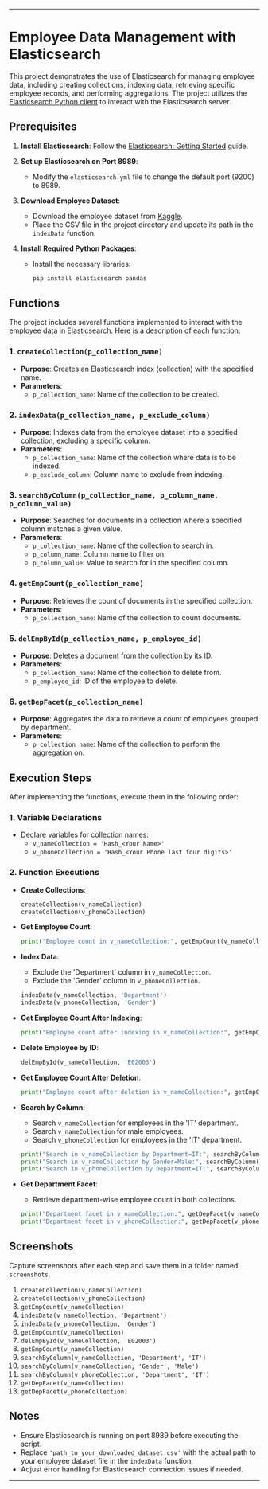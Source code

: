 
---

# Employee Data Management with Elasticsearch

This project demonstrates the use of Elasticsearch for managing employee data, including creating collections, indexing data, retrieving specific employee records, and performing aggregations. The project utilizes the [Elasticsearch Python client](https://www.elastic.co/guide/en/elasticsearch/client/python-api/current/index.html) to interact with the Elasticsearch server.

## Prerequisites

1. **Install Elasticsearch**: Follow the [Elasticsearch: Getting Started](https://www.elastic.co/guide/en/elasticsearch/reference/current/getting-started.html) guide.
   
2. **Set up Elasticsearch on Port 8989**: 
   - Modify the `elasticsearch.yml` file to change the default port (9200) to 8989.
   
3. **Download Employee Dataset**:
   - Download the employee dataset from [Kaggle](https://www.kaggle.com/datasets/williamlucas0/employee-sample-data).
   - Place the CSV file in the project directory and update its path in the `indexData` function.

4. **Install Required Python Packages**:
   - Install the necessary libraries:
     ```bash
     pip install elasticsearch pandas
     ```

## Functions

The project includes several functions implemented to interact with the employee data in Elasticsearch. Here is a description of each function:

### 1. `createCollection(p_collection_name)`

- **Purpose**: Creates an Elasticsearch index (collection) with the specified name.
- **Parameters**:
  - `p_collection_name`: Name of the collection to be created.

### 2. `indexData(p_collection_name, p_exclude_column)`

- **Purpose**: Indexes data from the employee dataset into a specified collection, excluding a specific column.
- **Parameters**:
  - `p_collection_name`: Name of the collection where data is to be indexed.
  - `p_exclude_column`: Column name to exclude from indexing.

### 3. `searchByColumn(p_collection_name, p_column_name, p_column_value)`

- **Purpose**: Searches for documents in a collection where a specified column matches a given value.
- **Parameters**:
  - `p_collection_name`: Name of the collection to search in.
  - `p_column_name`: Column name to filter on.
  - `p_column_value`: Value to search for in the specified column.

### 4. `getEmpCount(p_collection_name)`

- **Purpose**: Retrieves the count of documents in the specified collection.
- **Parameters**:
  - `p_collection_name`: Name of the collection to count documents.

### 5. `delEmpById(p_collection_name, p_employee_id)`

- **Purpose**: Deletes a document from the collection by its ID.
- **Parameters**:
  - `p_collection_name`: Name of the collection to delete from.
  - `p_employee_id`: ID of the employee to delete.

### 6. `getDepFacet(p_collection_name)`

- **Purpose**: Aggregates the data to retrieve a count of employees grouped by department.
- **Parameters**:
  - `p_collection_name`: Name of the collection to perform the aggregation on.

## Execution Steps

After implementing the functions, execute them in the following order:

### 1. Variable Declarations

- Declare variables for collection names:
  - `v_nameCollection = 'Hash_<Your Name>'`
  - `v_phoneCollection = 'Hash_<Your Phone last four digits>'`

### 2. Function Executions

- **Create Collections**:
  ```python
  createCollection(v_nameCollection)
  createCollection(v_phoneCollection)
  ```

- **Get Employee Count**:
  ```python
  print("Employee count in v_nameCollection:", getEmpCount(v_nameCollection))
  ```

- **Index Data**:
  - Exclude the 'Department' column in `v_nameCollection`.
  - Exclude the 'Gender' column in `v_phoneCollection`.
  ```python
  indexData(v_nameCollection, 'Department')
  indexData(v_phoneCollection, 'Gender')
  ```

- **Get Employee Count After Indexing**:
  ```python
  print("Employee count after indexing in v_nameCollection:", getEmpCount(v_nameCollection))
  ```

- **Delete Employee by ID**:
  ```python
  delEmpById(v_nameCollection, 'E02003')
  ```

- **Get Employee Count After Deletion**:
  ```python
  print("Employee count after deletion in v_nameCollection:", getEmpCount(v_nameCollection))
  ```

- **Search by Column**:
  - Search `v_nameCollection` for employees in the 'IT' department.
  - Search `v_nameCollection` for male employees.
  - Search `v_phoneCollection` for employees in the 'IT' department.
  ```python
  print("Search in v_nameCollection by Department=IT:", searchByColumn(v_nameCollection, 'Department', 'IT'))
  print("Search in v_nameCollection by Gender=Male:", searchByColumn(v_nameCollection, 'Gender', 'Male'))
  print("Search in v_phoneCollection by Department=IT:", searchByColumn(v_phoneCollection, 'Department', 'IT'))
  ```

- **Get Department Facet**:
  - Retrieve department-wise employee count in both collections.
  ```python
  print("Department facet in v_nameCollection:", getDepFacet(v_nameCollection))
  print("Department facet in v_phoneCollection:", getDepFacet(v_phoneCollection))
  ```

## Screenshots

Capture screenshots after each step and save them in a folder named `screenshots`.

1. `createCollection(v_nameCollection)`
2. `createCollection(v_phoneCollection)`
3. `getEmpCount(v_nameCollection)`
4. `indexData(v_nameCollection, 'Department')`
5. `indexData(v_phoneCollection, 'Gender')`
6. `getEmpCount(v_nameCollection)`
7. `delEmpById(v_nameCollection, 'E02003')`
8. `getEmpCount(v_nameCollection)`
9. `searchByColumn(v_nameCollection, 'Department', 'IT')`
10. `searchByColumn(v_nameCollection, 'Gender', 'Male')`
11. `searchByColumn(v_phoneCollection, 'Department', 'IT')`
12. `getDepFacet(v_nameCollection)`
13. `getDepFacet(v_phoneCollection)`

## Notes

- Ensure Elasticsearch is running on port 8989 before executing the script.
- Replace `'path_to_your_downloaded_dataset.csv'` with the actual path to your employee dataset file in the `indexData` function.
- Adjust error handling for Elasticsearch connection issues if needed.

---

